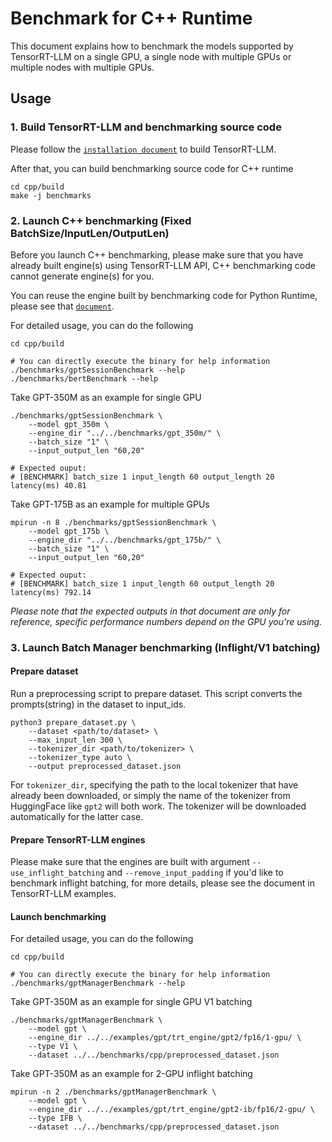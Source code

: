 # Benchmark for C++ Runtime

This document explains how to benchmark the models supported by TensorRT-LLM on a single GPU, a single node with
multiple GPUs or multiple nodes with multiple GPUs.

## Usage

### 1. Build TensorRT-LLM and benchmarking source code

Please follow the [`installation document`](../../../README.md) to build TensorRT-LLM.

After that, you can build benchmarking source code for C++ runtime
```
cd cpp/build
make -j benchmarks
```

### 2. Launch C++ benchmarking (Fixed BatchSize/InputLen/OutputLen)

Before you launch C++ benchmarking, please make sure that you have already built engine(s) using TensorRT-LLM API, C++ benchmarking code cannot generate engine(s) for you.

You can reuse the engine built by benchmarking code for Python Runtime, please see that [`document`](../python/README.md).

For detailed usage, you can do the following
```
cd cpp/build

# You can directly execute the binary for help information
./benchmarks/gptSessionBenchmark --help
./benchmarks/bertBenchmark --help
```

Take GPT-350M as an example for single GPU

```
./benchmarks/gptSessionBenchmark \
    --model gpt_350m \
    --engine_dir "../../benchmarks/gpt_350m/" \
    --batch_size "1" \
    --input_output_len "60,20"

# Expected ouput:
# [BENCHMARK] batch_size 1 input_length 60 output_length 20 latency(ms) 40.81
```
Take GPT-175B as an example for multiple GPUs
```
mpirun -n 8 ./benchmarks/gptSessionBenchmark \
    --model gpt_175b \
    --engine_dir "../../benchmarks/gpt_175b/" \
    --batch_size "1" \
    --input_output_len "60,20"

# Expected ouput:
# [BENCHMARK] batch_size 1 input_length 60 output_length 20 latency(ms) 792.14
```

*Please note that the expected outputs in that document are only for reference, specific performance numbers depend on the GPU you're using.*

### 3. Launch Batch Manager benchmarking (Inflight/V1 batching)

#### Prepare dataset

Run a preprocessing script to prepare dataset. This script converts the prompts(string) in the dataset to input_ids.
```
python3 prepare_dataset.py \
    --dataset <path/to/dataset> \
    --max_input_len 300 \
    --tokenizer_dir <path/to/tokenizer> \
    --tokenizer_type auto \
    --output preprocessed_dataset.json
```
For `tokenizer_dir`, specifying the path to the local tokenizer that have already been downloaded, or simply the name of the tokenizer from HuggingFace like `gpt2` will both work. The tokenizer will be downloaded automatically for the latter case.

#### Prepare TensorRT-LLM engines
Please make sure that the engines are built with argument `--use_inflight_batching` and `--remove_input_padding` if you'd like to benchmark inflight batching, for more details, please see the document in TensorRT-LLM examples.

#### Launch benchmarking

For detailed usage, you can do the following
```
cd cpp/build

# You can directly execute the binary for help information
./benchmarks/gptManagerBenchmark --help
```

Take GPT-350M as an example for single GPU V1 batching
```
./benchmarks/gptManagerBenchmark \
    --model gpt \
    --engine_dir ../../examples/gpt/trt_engine/gpt2/fp16/1-gpu/ \
    --type V1 \
    --dataset ../../benchmarks/cpp/preprocessed_dataset.json
```

Take GPT-350M as an example for 2-GPU inflight batching
```
mpirun -n 2 ./benchmarks/gptManagerBenchmark \
    --model gpt \
    --engine_dir ../../examples/gpt/trt_engine/gpt2-ib/fp16/2-gpu/ \
    --type IFB \
    --dataset ../../benchmarks/cpp/preprocessed_dataset.json
```
